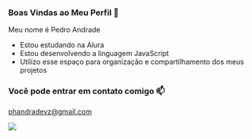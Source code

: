 ### Boas Vindas ao Meu Perfil 💚

Meu nome é Pedro Andrade

- Estou estudando na Alura
- Estou desenvolvendo a linguagem JavaScript
- Utilizo esse espaço para organização e compartilhamento dos meus projetos

### Você pode entrar em contato comigo 📫

phandradevz@gmail.com

![](https://tenor.com/pt-BR/view/bone-zone-the-bone-zone-kirby-waddle-dee-nerd-gif-25264599)
